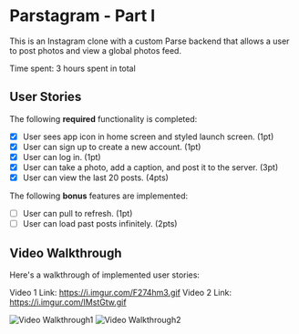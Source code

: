 # Parstagram - Part I

This is an Instagram clone with a custom Parse backend that allows a user to post photos and view a global photos feed.

Time spent: 3 hours spent in total

## User Stories

The following **required** functionality is completed:

- [x] User sees app icon in home screen and styled launch screen. (1pt)
- [x] User can sign up to create a new account. (1pt)
- [x] User can log in. (1pt)
- [x] User can take a photo, add a caption, and post it to the server. (3pt)
- [x] User can view the last 20 posts. (4pts)

The following **bonus** features are implemented:

- [ ] User can pull to refresh. (1pt)
- [ ] User can load past posts infinitely. (2pts)

## Video Walkthrough

Here's a walkthrough of implemented user stories:

Video 1 Link: https://i.imgur.com/F274hm3.gif
Video 2 Link: https://i.imgur.com/IMstGtw.gif


<img src='https://i.imgur.com/F274hm3.gif' title='Video Walkthrough1' width='' alt='Video Walkthrough1' />
<img src='https://i.imgur.com/IMstGtw.gif' title='Video Walkthrough2' width='' alt='Video Walkthrough2' />
